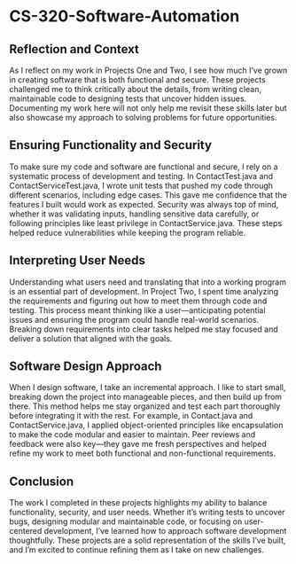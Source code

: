 # CS-320-Software-Automation

## Reflection and Context
As I reflect on my work in Projects One and Two, I see how much I’ve grown in creating software that is both functional and secure. These projects challenged me to think critically about the details, from writing clean, maintainable code to designing tests that uncover hidden issues. Documenting my work here will not only help me revisit these skills later but also showcase my approach to solving problems for future opportunities.

## Ensuring Functionality and Security
To make sure my code and software are functional and secure, I rely on a systematic process of development and testing. In ContactTest.java and ContactServiceTest.java, I wrote unit tests that pushed my code through different scenarios, including edge cases. This gave me confidence that the features I built would work as expected. Security was always top of mind, whether it was validating inputs, handling sensitive data carefully, or following principles like least privilege in ContactService.java. These steps helped reduce vulnerabilities while keeping the program reliable.

## Interpreting User Needs
Understanding what users need and translating that into a working program is an essential part of development. In Project Two, I spent time analyzing the requirements and figuring out how to meet them through code and testing. This process meant thinking like a user—anticipating potential issues and ensuring the program could handle real-world scenarios. Breaking down requirements into clear tasks helped me stay focused and deliver a solution that aligned with the goals.

## Software Design Approach
When I design software, I take an incremental approach. I like to start small, breaking down the project into manageable pieces, and then build up from there. This method helps me stay organized and test each part thoroughly before integrating it with the rest. For example, in Contact.java and ContactService.java, I applied object-oriented principles like encapsulation to make the code modular and easier to maintain. Peer reviews and feedback were also key—they gave me fresh perspectives and helped refine my work to meet both functional and non-functional requirements.

## Conclusion
The work I completed in these projects highlights my ability to balance functionality, security, and user needs. Whether it’s writing tests to uncover bugs, designing modular and maintainable code, or focusing on user-centered development, I’ve learned how to approach software development thoughtfully. These projects are a solid representation of the skills I’ve built, and I’m excited to continue refining them as I take on new challenges.
